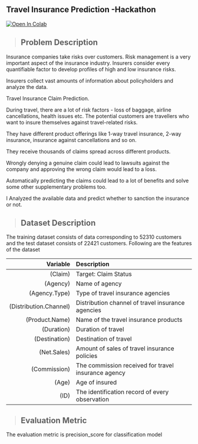 ## Travel Insurance Prediction -Hackathon

<a href="https://colab.research.google.com/github/its51/Travel-Insurance-Prediction---Hackathon/blob/master/Final_Travel_Insurance_Claim_Team_Kernel_Matters_edit.ipynb" target="_parent"><img src="https://colab.research.google.com/assets/colab-badge.svg" alt="Open In Colab"/></a>


> ## Problem Description

Insurance companies take risks over customers. Risk management is a very important aspect of the insurance industry. Insurers consider every quantifiable factor to develop profiles of high and low insurance risks.

Insurers collect vast amounts of information about policyholders and analyze the data.

Travel Insurance Claim Prediction.

During travel, there are a lot of risk factors - loss of baggage, airline cancellations, health issues etc. The potential customers are travellers who want to insure themselves against travel-related risks. 

They have different product offerings like 1-way travel insurance, 2-way insurance, insurance against cancellations and so on. 

They receive thousands of claims spread across different products.

Wrongly denying a genuine claim could lead to lawsuits against the company and approving the wrong claim would lead to a loss.

Automatically predicting the claims could lead to a lot of benefits and solve some other supplementary problems too.

I Analyzed the available data and predict whether to sanction the insurance or not.

> ## Dataset Description

The training dataset consists of data corresponding to 52310 customers and the test dataset consists of 22421 customers.
Following are the features of the dataset

|Variable|Description|
|--------:|:------------|
| (Claim)|Target: Claim Status|
|(Agency)|Name of agency  |
|(Agency.Type)|Type of travel insurance agencies  |
|(Distribution.Channel)|Distribution channel of travel insurance agencies  |
|(Product.Name)|Name of the travel insurance products  |
|(Duration)|Duration of travel  |
|(Destination)|Destination of travel  |
| (Net.Sales)|Amount of sales of travel insurance policies |
| (Commission)|The commission received for travel insurance agency |
|(Age)|Age of insured  |
|(ID)|The identification record of every observation |

> ## Evaluation Metric
The evaluation metric is precision_score for classification model 
